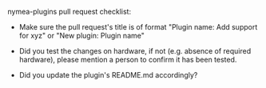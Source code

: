 nymea-plugins pull request checklist:

* Make sure the pull request's title is of format "Plugin name: Add support for xyz" or "New plugin: Plugin name"

* Did you test the changes on hardware, if not (e.g. absence of required hardware), please mention a person to confirm it has been tested.

* Did you update the plugin's README.md accordingly?

